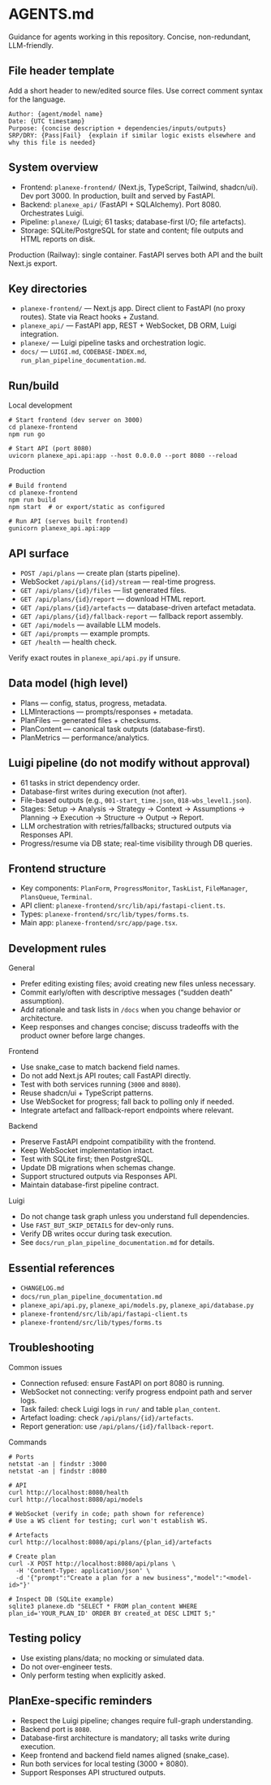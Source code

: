 # AGENTS.md

Guidance for agents working in this repository. Concise, non-redundant, LLM-friendly.

## File header template
Add a short header to new/edited source files. Use correct comment syntax for the language.

```
Author: {agent/model name}
Date: {UTC timestamp}
Purpose: {concise description + dependencies/inputs/outputs}
SRP/DRY: {Pass|Fail}  {explain if similar logic exists elsewhere and why this file is needed}
```

## System overview
- Frontend: `planexe-frontend/` (Next.js, TypeScript, Tailwind, shadcn/ui). Dev port 3000. In production, built and served by FastAPI.
- Backend: `planexe_api/` (FastAPI + SQLAlchemy). Port 8080. Orchestrates Luigi.
- Pipeline: `planexe/` (Luigi; 61 tasks; database-first I/O; file artefacts).
- Storage: SQLite/PostgreSQL for state and content; file outputs and HTML reports on disk.

Production (Railway): single container. FastAPI serves both API and the built Next.js export.

## Key directories
- `planexe-frontend/` — Next.js app. Direct client to FastAPI (no proxy routes). State via React hooks + Zustand.
- `planexe_api/` — FastAPI app, REST + WebSocket, DB ORM, Luigi integration.
- `planexe/` — Luigi pipeline tasks and orchestration logic.
- `docs/` — `LUIGI.md`, `CODEBASE-INDEX.md`, `run_plan_pipeline_documentation.md`.

## Run/build

Local development
```
# Start frontend (dev server on 3000)
cd planexe-frontend
npm run go

# Start API (port 8080)
uvicorn planexe_api.api:app --host 0.0.0.0 --port 8080 --reload
```

Production
```
# Build frontend
cd planexe-frontend
npm run build
npm start  # or export/static as configured

# Run API (serves built frontend)
gunicorn planexe_api.api:app
```

## API surface
- `POST /api/plans` — create plan (starts pipeline).
- WebSocket `/api/plans/{id}/stream` — real-time progress.
- `GET /api/plans/{id}/files` — list generated files.
- `GET /api/plans/{id}/report` — download HTML report.
- `GET /api/plans/{id}/artefacts` — database-driven artefact metadata.
- `GET /api/plans/{id}/fallback-report` — fallback report assembly.
- `GET /api/models` — available LLM models.
- `GET /api/prompts` — example prompts.
- `GET /health` — health check.

Verify exact routes in `planexe_api/api.py` if unsure.

## Data model (high level)
- Plans — config, status, progress, metadata.
- LLMInteractions — prompts/responses + metadata.
- PlanFiles — generated files + checksums.
- PlanContent — canonical task outputs (database-first).
- PlanMetrics — performance/analytics.

## Luigi pipeline (do not modify without approval)
- 61 tasks in strict dependency order.
- Database-first writes during execution (not after).
- File-based outputs (e.g., `001-start_time.json`, `018-wbs_level1.json`).
- Stages: Setup → Analysis → Strategy → Context → Assumptions → Planning → Execution → Structure → Output → Report.
- LLM orchestration with retries/fallbacks; structured outputs via Responses API.
- Progress/resume via DB state; real-time visibility through DB queries.

## Frontend structure
- Key components: `PlanForm`, `ProgressMonitor`, `TaskList`, `FileManager`, `PlansQueue`, `Terminal`.
- API client: `planexe-frontend/src/lib/api/fastapi-client.ts`.
- Types: `planexe-frontend/src/lib/types/forms.ts`.
- Main app: `planexe-frontend/src/app/page.tsx`.

## Development rules
General
- Prefer editing existing files; avoid creating new files unless necessary.
- Commit early/often with descriptive messages (“sudden death” assumption).
- Add rationale and task lists in `/docs` when you change behavior or architecture.
- Keep responses and changes concise; discuss tradeoffs with the product owner before large changes.

Frontend
- Use snake_case to match backend field names.
- Do not add Next.js API routes; call FastAPI directly.
- Test with both services running (`3000` and `8080`).
- Reuse shadcn/ui + TypeScript patterns.
- Use WebSocket for progress; fall back to polling only if needed.
- Integrate artefact and fallback-report endpoints where relevant.

Backend
- Preserve FastAPI endpoint compatibility with the frontend.
- Keep WebSocket implementation intact.
- Test with SQLite first; then PostgreSQL.
- Update DB migrations when schemas change.
- Support structured outputs via Responses API.
- Maintain database-first pipeline contract.

Luigi
- Do not change task graph unless you understand full dependencies.
- Use `FAST_BUT_SKIP_DETAILS` for dev-only runs.
- Verify DB writes occur during task execution.
- See `docs/run_plan_pipeline_documentation.md` for details.

## Essential references
- `CHANGELOG.md`
- `docs/run_plan_pipeline_documentation.md`
- `planexe_api/api.py`, `planexe_api/models.py`, `planexe_api/database.py`
- `planexe-frontend/src/lib/api/fastapi-client.ts`
- `planexe-frontend/src/lib/types/forms.ts`

## Troubleshooting

Common issues
- Connection refused: ensure FastAPI on port 8080 is running.
- WebSocket not connecting: verify progress endpoint path and server logs.
- Task failed: check Luigi logs in `run/` and table `plan_content`.
- Artefact loading: check `/api/plans/{id}/artefacts`.
- Report generation: use `/api/plans/{id}/fallback-report`.

Commands
```
# Ports
netstat -an | findstr :3000
netstat -an | findstr :8080

# API
curl http://localhost:8080/health
curl http://localhost:8080/api/models

# WebSocket (verify in code; path shown for reference)
# Use a WS client for testing; curl won't establish WS.

# Artefacts
curl http://localhost:8080/api/plans/{plan_id}/artefacts

# Create plan
curl -X POST http://localhost:8080/api/plans \
  -H 'Content-Type: application/json' \
  -d '{"prompt":"Create a plan for a new business","model":"<model-id>"}'

# Inspect DB (SQLite example)
sqlite3 planexe.db "SELECT * FROM plan_content WHERE plan_id='YOUR_PLAN_ID' ORDER BY created_at DESC LIMIT 5;"
```

## Testing policy
- Use existing plans/data; no mocking or simulated data.
- Do not over-engineer tests.
- Only perform testing when explicitly asked.

## PlanExe-specific reminders
- Respect the Luigi pipeline; changes require full-graph understanding.
- Backend port is `8080`.
- Database-first architecture is mandatory; all tasks write during execution.
- Keep frontend and backend field names aligned (snake_case).
- Run both services for local testing (3000 + 8080).
- Support Responses API structured outputs.